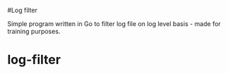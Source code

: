 #Log filter

Simple program written in Go to filter log file on log level basis - made for training purposes.
# log-filter
